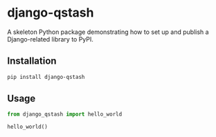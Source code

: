 # django-qstash

A skeleton Python package demonstrating how to set up and publish a Django-related library to PyPI.

## Installation

```bash
pip install django-qstash
```

## Usage

```python
from django_qstash import hello_world

hello_world()
```
